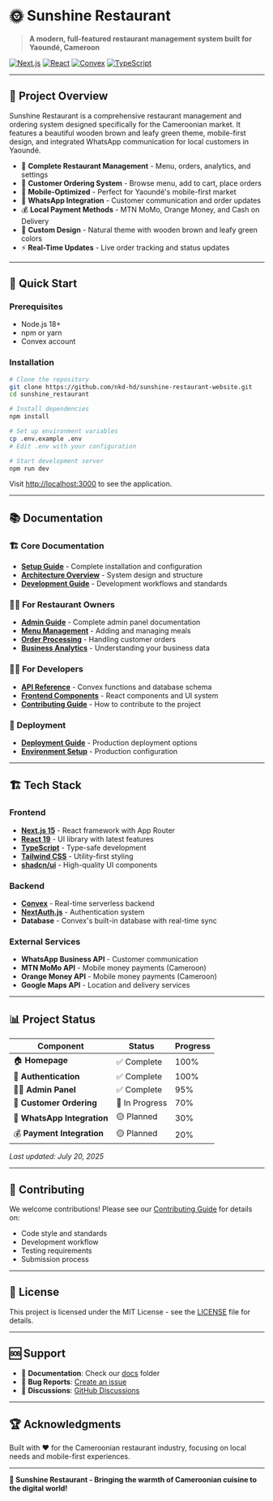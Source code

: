 # 🌞 Sunshine Restaurant

> **A modern, full-featured restaurant management system built for Yaoundé, Cameroon**

[![Next.js](https://img.shields.io/badge/Next.js-15-black?style=flat&logo=next.js)](https://nextjs.org/)
[![React](https://img.shields.io/badge/React-19-blue?style=flat&logo=react)](https://react.dev/)
[![Convex](https://img.shields.io/badge/Convex-Backend-orange?style=flat&logo=convex)](https://convex.dev/)
[![TypeScript](https://img.shields.io/badge/TypeScript-5.0-blue?style=flat&logo=typescript)](https://www.typescriptlang.org/)

---

## 🎯 Project Overview

Sunshine Restaurant is a comprehensive restaurant management and ordering system designed specifically for the Cameroonian market. It features a beautiful wooden brown and leafy green theme, mobile-first design, and integrated WhatsApp communication for local customers in Yaoundé.

- 🏪 **Complete Restaurant Management** - Menu, orders, analytics, and settings
- 🛒 **Customer Ordering System** - Browse menu, add to cart, place orders
- 📱 **Mobile-Optimized** - Perfect for Yaoundé's mobile-first market
- 💬 **WhatsApp Integration** - Customer communication and order updates
- 💰 **Local Payment Methods** - MTN MoMo, Orange Money, and Cash on Delivery
- 🎨 **Custom Design** - Natural theme with wooden brown and leafy green colors
- ⚡ **Real-Time Updates** - Live order tracking and status updates

---

## 🚀 Quick Start

### Prerequisites
- Node.js 18+
- npm or yarn
- Convex account

### Installation

```bash
# Clone the repository
git clone https://github.com/nkd-hd/sunshine-restaurant-website.git
cd sunshine_restaurant

# Install dependencies
npm install

# Set up environment variables
cp .env.example .env
# Edit .env with your configuration

# Start development server
npm run dev
```

Visit [http://localhost:3000](http://localhost:3000) to see the application.

---

## 📚 Documentation

### 🏗️ Core Documentation
- **[Setup Guide](docs/setup/README.md)** - Complete installation and configuration
- **[Architecture Overview](docs/architecture/README.md)** - System design and structure
- **[Development Guide](docs/development/README.md)** - Development workflows and standards

### 👨‍💼 For Restaurant Owners
- **[Admin Guide](docs/admin/README.md)** - Complete admin panel documentation
- **[Menu Management](docs/admin/menu-management.md)** - Adding and managing meals
- **[Order Processing](docs/admin/order-management.md)** - Handling customer orders
- **[Business Analytics](docs/admin/analytics.md)** - Understanding your business data

### 👩‍💻 For Developers
- **[API Reference](docs/api/README.md)** - Convex functions and database schema
- **[Frontend Components](docs/frontend/README.md)** - React components and UI system
- **[Contributing Guide](docs/development/contributing.md)** - How to contribute to the project

### 🚀 Deployment
- **[Deployment Guide](docs/deployment/README.md)** - Production deployment options
- **[Environment Setup](docs/deployment/environment.md)** - Production configuration

---

## 🏗️ Tech Stack

### Frontend
- **[Next.js 15](https://nextjs.org)** - React framework with App Router
- **[React 19](https://react.dev)** - UI library with latest features
- **[TypeScript](https://www.typescriptlang.org)** - Type-safe development
- **[Tailwind CSS](https://tailwindcss.com)** - Utility-first styling
- **[shadcn/ui](https://ui.shadcn.com)** - High-quality UI components

### Backend
- **[Convex](https://convex.dev)** - Real-time serverless backend
- **[NextAuth.js](https://next-auth.js.org)** - Authentication system
- **Database** - Convex's built-in database with real-time sync

### External Services
- **WhatsApp Business API** - Customer communication
- **MTN MoMo API** - Mobile money payments (Cameroon)
- **Orange Money API** - Mobile money payments (Cameroon)
- **Google Maps API** - Location and delivery services

---

## 📊 Project Status

| Component | Status | Progress |
|-----------|--------|----------|
| 🏠 **Homepage** | ✅ Complete | 100% |
| 🔐 **Authentication** | ✅ Complete | 100% |
| 👨‍💼 **Admin Panel** | ✅ Complete | 95% |
| 🛒 **Customer Ordering** | 🚧 In Progress | 70% |
| 💬 **WhatsApp Integration** | 🟡 Planned | 30% |
| 💰 **Payment Integration** | 🟡 Planned | 20% |

*Last updated: July 20, 2025*

---

## 🤝 Contributing

We welcome contributions! Please see our [Contributing Guide](docs/development/contributing.md) for details on:
- Code style and standards
- Development workflow
- Testing requirements
- Submission process

---

## 📄 License

This project is licensed under the MIT License - see the [LICENSE](LICENSE) file for details.

---

## 🆘 Support

- 📖 **Documentation**: Check our [docs](docs/) folder
- 🐛 **Bug Reports**: [Create an issue](https://github.com/nkd-hd/sunshine-restaurant-website/issues)
- 💬 **Discussions**: [GitHub Discussions](https://github.com/nkd-hd/sunshine-restaurant-website/discussions)

---

## 🏆 Acknowledgments

Built with ❤️ for the Cameroonian restaurant industry, focusing on local needs and mobile-first experiences.

---

**🌟 Sunshine Restaurant - Bringing the warmth of Cameroonian cuisine to the digital world!**
